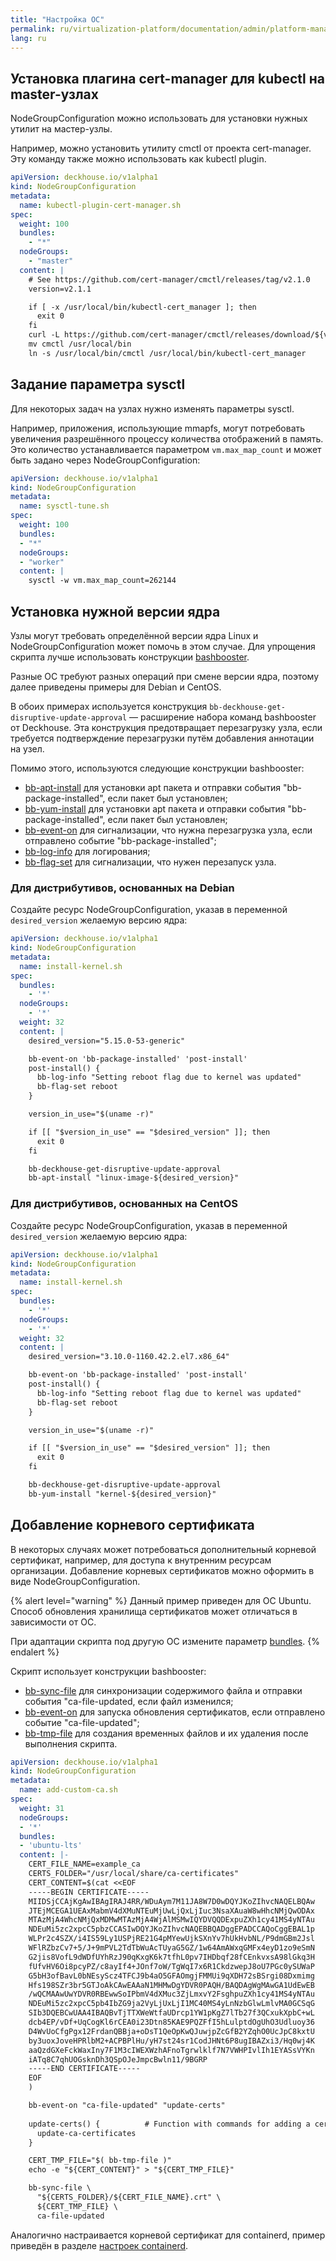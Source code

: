 ```yaml
---
title: "Настройка ОС"
permalink: ru/virtualization-platform/documentation/admin/platform-management/node-management/os.html
lang: ru
---
```


## Установка плагина cert-manager для kubectl на master-узлах

NodeGroupConfiguration можно использовать для установки нужных утилит на мастер-узлы.

Например, можно установить утилиту cmctl от проекта cert-manager. Эту команду также можно использовать как kubectl plugin.

```yaml
apiVersion: deckhouse.io/v1alpha1
kind: NodeGroupConfiguration
metadata:
  name: kubectl-plugin-cert-manager.sh
spec:
  weight: 100
  bundles:
    - "*"
  nodeGroups:
    - "master"
  content: |
    # See https://github.com/cert-manager/cmctl/releases/tag/v2.1.0
    version=v2.1.1

    if [ -x /usr/local/bin/kubectl-cert_manager ]; then
      exit 0
    fi
    curl -L https://github.com/cert-manager/cmctl/releases/download/${version}/cmctl_linux_amd64.tar.gz -o - | tar zxf - cmctl
    mv cmctl /usr/local/bin
    ln -s /usr/local/bin/cmctl /usr/local/bin/kubectl-cert_manager
```

## Задание параметра sysctl

Для некоторых задач на узлах нужно изменять параметры sysctl.

Например, приложения, использующие mmapfs, могут потребовать увеличения разрешённого процессу количества отображений в память. Это количество устанавливается параметром `vm.max_map_count` и может быть задано через NodeGroupConfiguration:

```yaml
apiVersion: deckhouse.io/v1alpha1
kind: NodeGroupConfiguration
metadata:
  name: sysctl-tune.sh
spec:
  weight: 100
  bundles:
  - "*"
  nodeGroups:
  - "worker"
  content: |
    sysctl -w vm.max_map_count=262144
```

## Установка нужной версии ядра

Узлы могут требовать определённой версии ядра Linux и NodeGroupConfiguration может помочь в этом случае. Для упрощения скрипта лучше использовать конструкции [bashbooster](http://www.bashbooster.net/).

Разные ОС требуют разных операций при смене версии ядра, поэтому далее приведены примеры для Debian и CentOS.

В обоих примерах используется конструкция `bb-deckhouse-get-disruptive-update-approval` — расширение набора команд bashbooster от Deckhouse. Эта конструкция предотвращает перезагрузку узла, если требуется подтверждение перезагрузки путём добавления аннотации на узел.

Помимо этого, используются следующие конструкции bashbooster:

- [bb-apt-install](http://www.bashbooster.net/#apt) для установки apt пакета и отправки события "bb-package-installed", если пакет был установлен;
- [bb-yum-install](http://www.bashbooster.net/#yum) для установки apt пакета и отправки события "bb-package-installed", если пакет был установлен;
- [bb-event-on](http://www.bashbooster.net/#event) для сигнализации, что нужна перезагрузка узла, если отправлено событие "bb-package-installed";
- [bb-log-info](http://www.bashbooster.net/#log) для логирования;
- [bb-flag-set](http://www.bashbooster.net/#flag) для сигнализации, что нужен перезапуск узла.

### Для дистрибутивов, основанных на Debian

Создайте ресурс NodeGroupConfiguration, указав в переменной `desired_version` желаемую версию ядра:

```yaml
apiVersion: deckhouse.io/v1alpha1
kind: NodeGroupConfiguration
metadata:
  name: install-kernel.sh
spec:
  bundles:
    - '*'
  nodeGroups:
    - '*'
  weight: 32
  content: |
    desired_version="5.15.0-53-generic"

    bb-event-on 'bb-package-installed' 'post-install'
    post-install() {
      bb-log-info "Setting reboot flag due to kernel was updated"
      bb-flag-set reboot
    }

    version_in_use="$(uname -r)"

    if [[ "$version_in_use" == "$desired_version" ]]; then
      exit 0
    fi

    bb-deckhouse-get-disruptive-update-approval
    bb-apt-install "linux-image-${desired_version}"
```


### Для дистрибутивов, основанных на CentOS

Создайте ресурс NodeGroupConfiguration, указав в переменной `desired_version` желаемую версию ядра:

```yaml
apiVersion: deckhouse.io/v1alpha1
kind: NodeGroupConfiguration
metadata:
  name: install-kernel.sh
spec:
  bundles:
    - '*'
  nodeGroups:
    - '*'
  weight: 32
  content: |
    desired_version="3.10.0-1160.42.2.el7.x86_64"

    bb-event-on 'bb-package-installed' 'post-install'
    post-install() {
      bb-log-info "Setting reboot flag due to kernel was updated"
      bb-flag-set reboot
    }

    version_in_use="$(uname -r)"

    if [[ "$version_in_use" == "$desired_version" ]]; then
      exit 0
    fi

    bb-deckhouse-get-disruptive-update-approval
    bb-yum-install "kernel-${desired_version}"
```

## Добавление корневого сертификата

<span id="добавление-ca-сертификата"></span>

В некоторых случаях может потребоваться дополнительный корневой сертификат, например, для доступа к внутренним ресурсам организации. Добавление корневых сертификатов можно оформить в виде NodeGroupConfiguration.

{% alert level="warning" %}
Данный пример приведен для ОС Ubuntu.  
Способ обновления хранилища сертификатов может отличаться в зависимости от ОС.

При адаптации скрипта под другую ОС измените параметр [bundles](../../../reference/cr.html#nodegroupconfiguration-v1alpha1-spec-bundles).
{% endalert %}

Скрипт использует конструкции bashbooster:

- [bb-sync-file](http://www.bashbooster.net/#sync) для синхронизации содержимого файла и отправки события "ca-file-updated, если файл изменился;
- [bb-event-on](http://www.bashbooster.net/#event) для запуска обновления сертификатов, если отправлено событие "ca-file-updated";
- [bb-tmp-file](http://www.bashbooster.net/#tmp) для создания временных файлов и их удаления после выполнения скрипта.

```yaml
apiVersion: deckhouse.io/v1alpha1
kind: NodeGroupConfiguration
metadata:
  name: add-custom-ca.sh
spec:
  weight: 31
  nodeGroups:
  - '*'  
  bundles:
  - 'ubuntu-lts'
  content: |-
    CERT_FILE_NAME=example_ca
    CERTS_FOLDER="/usr/local/share/ca-certificates"
    CERT_CONTENT=$(cat <<EOF
    -----BEGIN CERTIFICATE-----
    MIIDSjCCAjKgAwIBAgIRAJ4RR/WDuAym7M11JA8W7D0wDQYJKoZIhvcNAQELBQAw
    JTEjMCEGA1UEAxMabmV4dXMuNTEuMjUwLjQxLjIuc3NsaXAuaW8wHhcNMjQwODAx
    MTAzMjA4WhcNMjQxMDMwMTAzMjA4WjAlMSMwIQYDVQQDExpuZXh1cy41MS4yNTAu
    NDEuMi5zc2xpcC5pbzCCASIwDQYJKoZIhvcNAQEBBQADggEPADCCAQoCggEBAL1p
    WLPr2c4SZX/i4IS59Ly1USPjRE21G4pMYewUjkSXnYv7hUkHvbNL/P9dmGBm2Jsl
    WFlRZbzCv7+5/J+9mPVL2TdTbWuAcTUyaG5GZ/1w64AmAWxqGMFx4eyD1zo9eSmN
    G2jis8VofL9dWDfUYhRzJ90qKxgK6k7tfhL0pv7IHDbqf28fCEnkvxsA98lGkq3H
    fUfvHV6Oi8pcyPZ/c8ayIf4+JOnf7oW/TgWqI7x6R1CkdzwepJ8oU7PGc0ySUWaP
    G5bH3ofBavL0bNEsyScz4TFCJ9b4aO5GFAOmgjFMMUi9qXDH72sBSrgi08Dxmimg
    Hfs198SZr3br5GTJoAkCAwEAAaN1MHMwDgYDVR0PAQH/BAQDAgWgMAwGA1UdEwEB
    /wQCMAAwUwYDVR0RBEwwSoIPbmV4dXMuc3ZjLmxvY2FsghpuZXh1cy41MS4yNTAu
    NDEuMi5zc2xpcC5pb4IbZG9ja2VyLjUxLjI1MC40MS4yLnNzbGlwLmlvMA0GCSqG
    SIb3DQEBCwUAA4IBAQBvTjTTXWeWtfaUDrcp1YW1pKgZ7lTb27f3QCxukXpbC+wL
    dcb4EP/vDf+UqCogKl6rCEA0i23Dtn85KAE9PQZFfI5hLulptdOgUhO3Udluoy36
    D4WvUoCfgPgx12FrdanQBBja+oDsT1QeOpKwQJuwjpZcGfB2YZqhO0UcJpC8kxtU
    by3uoxJoveHPRlbM2+ACPBPlHu/yH7st24sr1CodJHNt6P8ugIBAZxi3/Hq0wj4K
    aaQzdGXeFckWaxIny7F1M3cIWEXWzhAFnoTgrwlklf7N7VWHPIvlIh1EYASsVYKn
    iATq8C7qhUOGsknDh3QSpOJeJmpcBwln11/9BGRP
    -----END CERTIFICATE-----
    EOF
    )

    bb-event-on "ca-file-updated" "update-certs"
    
    update-certs() {          # Function with commands for adding a certificate to the store
      update-ca-certificates
    }

    CERT_TMP_FILE="$( bb-tmp-file )"
    echo -e "${CERT_CONTENT}" > "${CERT_TMP_FILE}"  

    bb-sync-file \
      "${CERTS_FOLDER}/${CERT_FILE_NAME}.crt" \
      ${CERT_TMP_FILE} \
      ca-file-updated   
```

Аналогично настраивается корневой сертификат для containerd, пример приведён в разделе [настроек containerd](containerd.html#ca-сертификат-для-дополнительного-registry).
